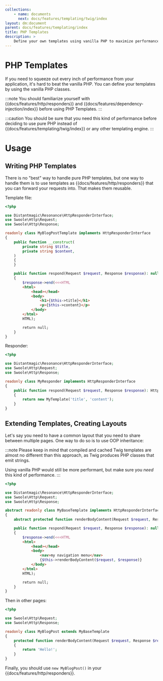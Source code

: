 ```yaml
---
collections: 
    - name: documents
      next: docs/features/templating/twig/index
layout: dm:document
parent: docs/features/templating/index
title: PHP Templates
description: >
    Define your own templates using vanilla PHP to maximize performance.
---
```


# PHP Templates

If you need to squeeze out every inch of performance from your 
application, it's hard to beat the vanilla PHP. You can define your templates
by using the vanilla PHP classes.

:::note
You should familiarize yourself with {{docs/features/http/responders}} and 
{{docs/features/dependency-injection/index}} before using PHP Templates.
:::

:::caution
You should be sure that you need this kind of performance 
before deciding to use pure PHP instead of 
{{docs/features/templating/twig/index}} or any other templating engine.
:::

# Usage

## Writing PHP Templates

There is no "best" way to handle pure PHP templates, but one way to handle them
is to use templates as {{docs/features/http/responders}} that you can forward 
your requests into. That makes them reusable.

Template file:

```php
<?php

use Distantmagic\Resonance\HttpResponderInterface;
use Swoole\Http\Request;
use Swoole\Http\Response;

readonly class MyBlogPostTemplate implements HttpResponderInterface
{
    public function __construct(
        private string $title, 
        private string $content,
    )
    {
    }

    public function respond(Request $request, Response $response): null
    {
        $response->end(<<<HTML
        <html>
            <head></head>
            <body>
                <h1>{$this->title}</h1>
                <p>{$this->content}</p>
            </body>
        </html>
        HTML);

        return null;
    }
}
```

Responder:

```php
<?php

use Distantmagic\Resonance\HttpResponderInterface;
use Swoole\Http\Request;
use Swoole\Http\Response;

readonly class MyResponder implements HttpResponderInterface
{
    public function respond(Request $request, Response $response): HttpResponderInterface
    {
        return new MyTemplate('title', 'content');
    }
}
```

## Extending Templates, Creating Layouts

Let's say you need to have a common layout that you need to share between 
multiple pages. One way to do so is to use OOP inheritance:

:::note
Please keep in mind that compiled and cached Twig templates are almost no 
different than this approach, as Twig produces PHP classes that emit strings. 

Using vanilla PHP would still be more performant, but make sure you *need* this
kind of performance.
:::

```php
<?php

use Distantmagic\Resonance\HttpResponderInterface;
use Swoole\Http\Request;
use Swoole\Http\Response;

abstract readonly class MyBaseTemplate implements HttpResponderInterface
{
    abstract protected function renderBodyContent(Request $request, Response $response): string;

    public function respond(Request $request, Response $response): null
    {
        $response->end(<<<HTML
        <html>
            <head></head>
            <body>
                <nav>my navigation menu</nav>
                {$this->renderBodyContent($request, $response)}
            </body>
        </html>
        HTML);

        return null;
    }
}
```

Then in other pages:

```php
<?php

use Swoole\Http\Request;
use Swoole\Http\Response;

readonly class MyBlogPost extends MyBaseTemplate
{
    protected function renderBodyContent(Request $request, Response $response): string
    {
        return 'Hello!';
    }
}
```

Finally, you should use `new MyBlogPost()` in your 
{{docs/features/http/responders}}.
